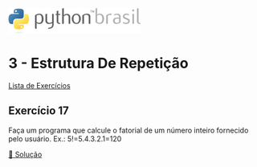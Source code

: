 ![pythonbrasil_logo](../../logo_pythonBrasil.png)

# 3 - Estrutura De Repetição 
[Lista de Exercícios](../../README.md)

## Exercício 17

Faça um programa que calcule o fatorial de um número inteiro fornecido pelo usuário. Ex.: 5!=5.4.3.2.1=120

[:page_with_curl: Solução](__init__.py)
